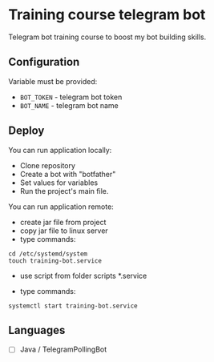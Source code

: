 # Training course  telegram bot
Telegram bot training course to boost my bot building skills.


## Configuration
Variable must be provided:
- `BOT_TOKEN` - telegram bot token
- `BOT_NAME` - telegram bot name

## Deploy
You can run application locally:
* Clone repository
* Create a bot with "botfather"
* Set values for variables
* Run the project's main file.

You can run application remote:
* create jar file from project
* copy jar file to linux server 
* type commands:
```
cd /etc/systemd/system 
touch training-bot.service
```
 
* use script from folder scripts *.service

* type commands:

```systemctl start training-bot.service```
## Languages
- [ ] Java / TelegramPollingBot

